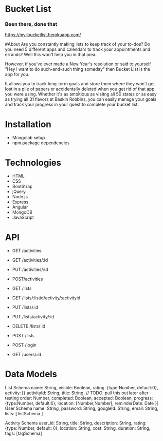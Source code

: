 # Bucket List
### Been there, done that
https://my-bucketlist.herokuapp.com/

#About
Are you constantly making lists to keep track of your to-dos?  Do you need
5 different apps and calendars to track your appointments and errands?  Well this
won't help you in that area.

However, if you've ever made a New Year's resolution or said to yourself "Hey I
want to do such-and-such thing someday" then Bucket List is the app for you.

It allows you to track long-term goals and store them where they won't get lost
in a pile of papers or accidentally deleted when you get rid of that app you
were using.  Whether it's as ambitious as visitng all 50 states or as easy as 
trying all 31 flavors at Baskin Robbins, you can easily manage your goals and
track your progress in your quest to complete your bucket list.

# Installation
- Mongolab setup
- npm package dependencies

# Technologies
- HTML
- CSS
- BootStrap
- jQuery
- Node.js
- Express
- Angular
- MongoDB
- JavaScript

# API

- GET /activities
- GET /activities/:id
- PUT /activities/:id
- POST/activities

- GET /lists
- GET /lists/:listid/activity/:activityid
- PUT /lists/:id
- PUT /lists/activity/:id
- DELETE /lists/:id
- POST /lists

- POST /login
- GET /users/:id


# Data Models
List Schema
  name: String,
  visible: Boolean,
  rating: {type:Number, default:0},
  activity: [{
    activityId: String,
    title: String,      // TODO: pull this out later after testing
    order: Number,
    completed: Boolean,
    accepted: Boolean,
    progress: {type:Number, default:0},
    location: [Number,Number],
    reminderDate: Date
  }]
User Schema
  name: String,
  password: String,
  googleId: String,
  email: String,
  lists: [
    listSchema
  ]

Activity Schema
  user_id: String,
  title: String,
  description: String,
  rating: {type: Number, default: 0},
  location: String,
  cost: String,
  duration: String,
  tags: [tagSchema]
